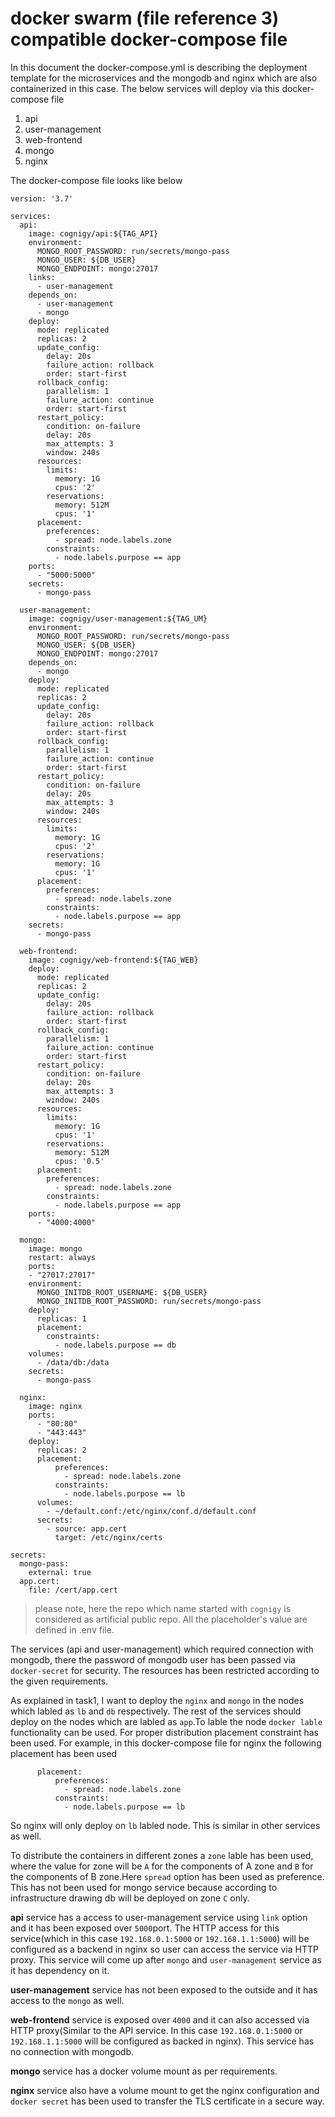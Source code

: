 # docker swarm (file reference 3) compatible docker-compose file

In this document the docker-compose.yml is describing the deployment template for the microservices and the mongodb and nginx which are also containerized in this case. The below services will deploy via this docker-compose file 

1. api
2. user-management
3. web-frontend
4. mongo
5. nginx

The docker-compose file looks like below

```
version: '3.7'

services:
  api:
    image: cognigy/api:${TAG_API}
    environment:
      MONGO_ROOT_PASSWORD: run/secrets/mongo-pass
      MONGO_USER: ${DB_USER}
      MONGO_ENDPOINT: mongo:27017
    links:
      - user-management
    depends_on:
      - user-management
      - mongo
    deploy:
      mode: replicated
      replicas: 2
      update_config:
        delay: 20s
        failure_action: rollback
        order: start-first
      rollback_config:
        parallelism: 1
        failure_action: continue
        order: start-first
      restart_policy:
        condition: on-failure
        delay: 20s
        max_attempts: 3
        window: 240s
      resources:
        limits:
          memory: 1G
          cpus: '2'
        reservations:
          memory: 512M
          cpus: '1'
      placement:
        preferences:
          - spread: node.labels.zone
        constraints:
          - node.labels.purpose == app
    ports:
      - "5000:5000"
    secrets:
      - mongo-pass

  user-management:
    image: cognigy/user-management:${TAG_UM}
    environment:
      MONGO_ROOT_PASSWORD: run/secrets/mongo-pass
      MONGO_USER: ${DB_USER}
      MONGO_ENDPOINT: mongo:27017
    depends_on:
      - mongo
    deploy:
      mode: replicated
      replicas: 2
      update_config:
        delay: 20s
        failure_action: rollback
        order: start-first
      rollback_config:
        parallelism: 1
        failure_action: continue
        order: start-first
      restart_policy:
        condition: on-failure
        delay: 20s
        max_attempts: 3
        window: 240s
      resources:
        limits:
          memory: 1G
          cpus: '2'
        reservations:
          memory: 1G
          cpus: '1'
      placement:
        preferences:
          - spread: node.labels.zone
        constraints:
          - node.labels.purpose == app
    secrets:
      - mongo-pass

  web-frontend:
    image: cognigy/web-frontend:${TAG_WEB}
    deploy:
      mode: replicated
      replicas: 2
      update_config:
        delay: 20s
        failure_action: rollback
        order: start-first
      rollback_config:
        parallelism: 1
        failure_action: continue
        order: start-first
      restart_policy:
        condition: on-failure
        delay: 20s
        max_attempts: 3
        window: 240s
      resources:
        limits:
          memory: 1G
          cpus: '1'
        reservations:
          memory: 512M
          cpus: '0.5'
      placement:
        preferences:
          - spread: node.labels.zone
        constraints:
          - node.labels.purpose == app
    ports:
      - "4000:4000"

  mongo:
    image: mongo
    restart: always
    ports:
    - "27017:27017"
    environment:
      MONGO_INITDB_ROOT_USERNAME: ${DB_USER}
      MONGO_INITDB_ROOT_PASSWORD: run/secrets/mongo-pass
    deploy:
      replicas: 1
      placement:
        constraints:
          - node.labels.purpose == db 
    volumes:
      - /data/db:/data
    secrets:
      - mongo-pass

  nginx:
    image: nginx
    ports: 
      - "80:80"
      - "443:443"
    deploy:
      replicas: 2 
      placement:
          preferences:
            - spread: node.labels.zone
          constraints:
            - node.labels.purpose == lb
      volumes:
        - ~/default.conf:/etc/nginx/conf.d/default.conf
      secrets:
        - source: app.cert
          target: /etc/nginx/certs

secrets: 
  mongo-pass:
    external: true
  app.cert:
    file: /cert/app.cert
``` 
> please note, here the repo which name started with `cognigy` is considered as artificial public repo.
> All the placeholder's value are defined in .env file. 

The services (api and user-management) which required connection with mongodb, there the password of mongodb user has been passed via `docker-secret` for security. The resources has been restricted according to the given requirements. 

As explained in task1, I want to deploy the `nginx` and `mongo` in the nodes which labled as `lb` and `db` respectively. The rest of the services should deploy on the nodes which are labled as `app`.To lable the node `docker lable` functionality can be used. For proper distribution placement constraint has been used. For example, in this docker-compose file for nginx the following placement has been used 

```
      placement:
          preferences:
            - spread: node.labels.zone
          constraints:
            - node.labels.purpose == lb

```      
So nginx will only deploy on `lb` labled node. This is similar in other services as well. 

To distribute the containers in different zones a `zone` lable has been used, where the value for zone will be `A` for the components of A zone and `B` for the components of B zone.Here `spread` option has been used as preference. This has not been used for mongo service because according to infrastructure drawing db will be deployed on zone `C` only. 

**api** service has a access to user-management service using `link` option and it has been exposed over `5000`port. The HTTP access for this service(which in this case `192.168.0.1:5000` or `192.168.1.1:5000`) will be configured as a backend in nginx so user can access the service via HTTP proxy. This service will come up after `mongo` and `user-management` service as it has dependency on it. 

**user-management** service has not been exposed to the outside and it has access to the `mongo` as well.

**web-frontend** service is exposed over `4000` and it can also accessed via HTTP proxy(Similar to the API service. In this case `192.168.0.1:5000` or `192.168.1.1:5000` will be configured as backed in nginx). This service has no connection with mongodb. 

**mongo** service has a docker volume mount as per requirements.  

**nginx** service also have a volume mount to get the nginx configuration and `docker secret` has been used to transfer the TLS certificate in a secure way. 
